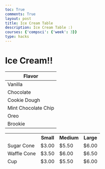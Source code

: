 ```yaml
---
toc: True
comments: True
layout: post
title: Ice Cream Table 
description: Ice Cream Table :)
courses: {'compsci': {'week': 3}}
type: hacks
---
```




<h1>Ice Cream!!</h1>

<body>
    <table class="table">
        <thead>
            <tr>
                <th>Flavor</th>
            </tr>
        </thead>
        <tbody>
            <tr>
                <td>Vanilla</td>
            </tr>
            <tr>
                <td>Chocolate</td>
            </tr>
             <tr>
                <td>Cookie Dough</td>
            </tr>
             <tr>
                <td>Mint Chocolate Chip</td>
            </tr>
             <tr>
                <td>Oreo</td>
            </tr>
             <tr>
                <td>Brookie</td>
            </tr>
        </tbody>
    </table>
</body>

<body>
    <table class ="table">
        <thead>
            <tr>
                <th></th>
                <th>Small</th>
                <th>Medium</th>
                <th>Large</th>
            </tr>
            <tr>
                <td>Sugar Cone</td>
                <td>$3.00</td>
                <td>$5.50</td>
                <td>$6.00</td>
            </tr>
            <tr>
                <td>Waffle Cone</td>
                <td>$3.50</td>
                <td>$6.00</td>
                <td>$6.50</td>
            </tr>
            <tr>
                <td>Cup</td>
                <td>$3.00</td>
                <td>$5.50</td>
                <td>$6.00</td>
            </tr>
        </thead>
    </table>
</body>
